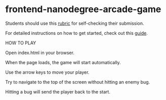 frontend-nanodegree-arcade-game
===============================

Students should use this [rubric](https://www.udacity.com/course/viewer/#!/c-nd001/l-2696458597/m-2687128535) for self-checking their submission.

For detailed instructions on how to get started, check out this [guide](https://docs.google.com/document/d/1v01aScPjSWCCWQLIpFqvg3-vXLH2e8_SZQKC8jNO0Dc/pub?embedded=true).

HOW TO PLAY

Open index.html in your browser. 

When the page loads, the game will start automatically.

Use the arrow keys to move your player.

Try to navigate to the top of the screen without hitting an enemy bug.

Hitting a bug will send the player back to the start.
